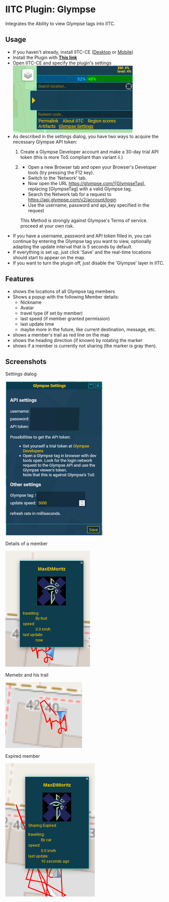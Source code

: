 # IITC Plugin: Glympse

Integrates the Ability to view Glympse tags into IITC.

## Usage

- If you haven't already, install IITC-CE ([Desktop](https://iitc.app/download_desktop) or [Mobile](https://iitc.app/download_mobile))
- Install the Plugin with **[This link](https://github.com/MaxEtMoritz/iitc-glympse/raw/master/iitc-glympsemap.user.js)**
- Open IITC-CE and specify the plugin's settings
![settings](images/Screenshot%202022-08-09%20190221.png)
- As described in the settings dialog, you have two ways to acquire the necessary Glympse API token:
    1. Create a Glympse Developer account and make a 30-day trial API token (this is more ToS compliant than variant ii.)
    2.
        - Open a new Browser tab and open your Browser's Developer tools (try pressing the F12 key).
        - Switch to the 'Network' tab. 
        - Now open the URL https://glympse.com/![GlympseTag], replacing [GlympseTag] with a valid Glympse tag.
        - Search the Network tab for a request to https://api.glympse.com/v2/account/login
        - Use the username, password and api_key specified in the request

        This Method is strongly against Glympse's Terms of service. proceed at your own risk.
- If you have a username, password and API token filled in, you can continue by entering the Glympse tag you want to view, optionally adapting the update interval that is 5 seconds by default.
- If everything is set up, just click 'Save' and the real-time locations should start to appear on the map.
- If you want to turn the plugin off, just disable the 'Glympse' layer in IITC.

## Features

- shows the locations of all Glympse tag members
- Shows a popup with the following Member details:
    - Nickname
    - Avatar
    - travel type (if set by member)
    - last speed (if member granted permission)
    - last update time
    - maybe more in the future, like current destination, message, etc.
- shows a member's trail as red line on the map
- shows the heading direction (if known) by rotating the marker
- shows if a member is currently not sharing (the marker is gray then).

## Screenshots

Settings dialog

![settings](images/Screenshot%202022-08-12%20143102.png)

Details of a member

![member detail](images/Screenshot%202022-08-12%20163456.png)

Memebr and his trail

![member trail](images/Screenshot%202022-08-12%20163522.png)

Expired member

![expired](images/Screenshot%202022-08-12%20165218.png)